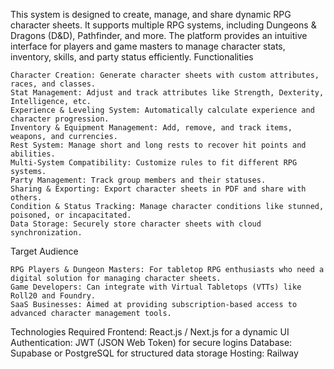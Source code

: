 This system is designed to create, manage, and share dynamic RPG character sheets. It supports multiple RPG systems, including Dungeons & Dragons (D&D), Pathfinder, and more. The platform provides an intuitive interface for players and game masters to manage character stats, inventory, skills, and party status efficiently.
Functionalities

    Character Creation: Generate character sheets with custom attributes, races, and classes.
    Stat Management: Adjust and track attributes like Strength, Dexterity, Intelligence, etc.
    Experience & Leveling System: Automatically calculate experience and character progression.
    Inventory & Equipment Management: Add, remove, and track items, weapons, and currencies.
    Rest System: Manage short and long rests to recover hit points and abilities.
    Multi-System Compatibility: Customize rules to fit different RPG systems.
    Party Management: Track group members and their statuses.
    Sharing & Exporting: Export character sheets in PDF and share with others.
    Condition & Status Tracking: Manage character conditions like stunned, poisoned, or incapacitated.
    Data Storage: Securely store character sheets with cloud synchronization.

Target Audience

    RPG Players & Dungeon Masters: For tabletop RPG enthusiasts who need a digital solution for managing character sheets.
    Game Developers: Can integrate with Virtual Tabletops (VTTs) like Roll20 and Foundry.
    SaaS Businesses: Aimed at providing subscription-based access to advanced character management tools.

Technologies Required
    Frontend: React.js / Next.js for a dynamic UI
    Authentication: JWT (JSON Web Token) for secure logins
    Database: Supabase or PostgreSQL for structured data storage
    Hosting: Railway

